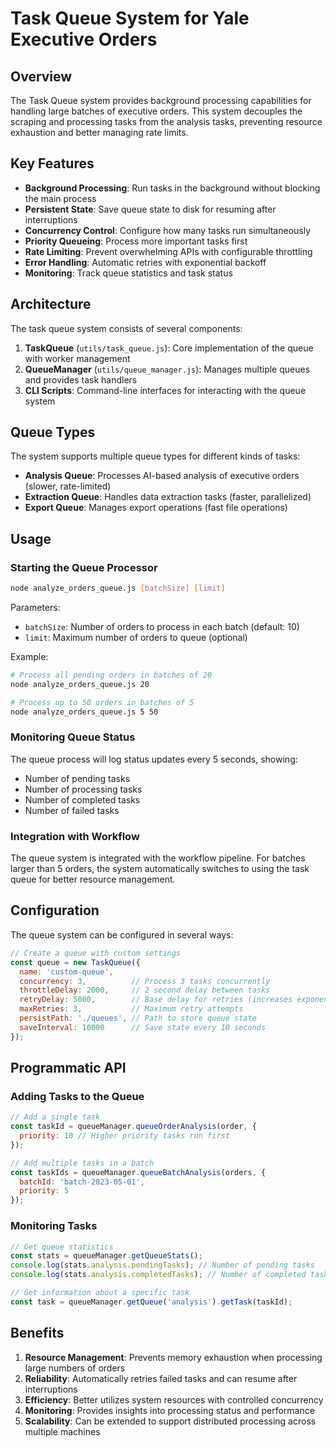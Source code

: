 # Task Queue System for Yale Executive Orders

## Overview

The Task Queue system provides background processing capabilities for handling large batches of executive orders. This system decouples the scraping and processing tasks from the analysis tasks, preventing resource exhaustion and better managing rate limits.

## Key Features

* **Background Processing**: Run tasks in the background without blocking the main process
* **Persistent State**: Save queue state to disk for resuming after interruptions
* **Concurrency Control**: Configure how many tasks run simultaneously
* **Priority Queueing**: Process more important tasks first
* **Rate Limiting**: Prevent overwhelming APIs with configurable throttling
* **Error Handling**: Automatic retries with exponential backoff
* **Monitoring**: Track queue statistics and task status

## Architecture

The task queue system consists of several components:

1. **TaskQueue** (`utils/task_queue.js`): Core implementation of the queue with worker management
2. **QueueManager** (`utils/queue_manager.js`): Manages multiple queues and provides task handlers
3. **CLI Scripts**: Command-line interfaces for interacting with the queue system

## Queue Types

The system supports multiple queue types for different kinds of tasks:

* **Analysis Queue**: Processes AI-based analysis of executive orders (slower, rate-limited)
* **Extraction Queue**: Handles data extraction tasks (faster, parallelized)
* **Export Queue**: Manages export operations (fast file operations)

## Usage

### Starting the Queue Processor

```bash
node analyze_orders_queue.js [batchSize] [limit]
```

Parameters:
- `batchSize`: Number of orders to process in each batch (default: 10)
- `limit`: Maximum number of orders to queue (optional)

Example:
```bash
# Process all pending orders in batches of 20
node analyze_orders_queue.js 20

# Process up to 50 orders in batches of 5
node analyze_orders_queue.js 5 50
```

### Monitoring Queue Status

The queue process will log status updates every 5 seconds, showing:
- Number of pending tasks
- Number of processing tasks
- Number of completed tasks
- Number of failed tasks

### Integration with Workflow

The queue system is integrated with the workflow pipeline. For batches larger than 5 orders, the system automatically switches to using the task queue for better resource management.

## Configuration

The queue system can be configured in several ways:

```javascript
// Create a queue with custom settings
const queue = new TaskQueue({
  name: 'custom-queue',
  concurrency: 3,          // Process 3 tasks concurrently
  throttleDelay: 2000,     // 2 second delay between tasks
  retryDelay: 5000,        // Base delay for retries (increases exponentially)
  maxRetries: 3,           // Maximum retry attempts
  persistPath: './queues', // Path to store queue state
  saveInterval: 10000      // Save state every 10 seconds
});
```

## Programmatic API

### Adding Tasks to the Queue

```javascript
// Add a single task
const taskId = queueManager.queueOrderAnalysis(order, {
  priority: 10 // Higher priority tasks run first
});

// Add multiple tasks in a batch
const taskIds = queueManager.queueBatchAnalysis(orders, {
  batchId: 'batch-2023-05-01',
  priority: 5
});
```

### Monitoring Tasks

```javascript
// Get queue statistics
const stats = queueManager.getQueueStats();
console.log(stats.analysis.pendingTasks); // Number of pending tasks
console.log(stats.analysis.completedTasks); // Number of completed tasks

// Get information about a specific task
const task = queueManager.getQueue('analysis').getTask(taskId);
```

## Benefits

1. **Resource Management**: Prevents memory exhaustion when processing large numbers of orders
2. **Reliability**: Automatically retries failed tasks and can resume after interruptions
3. **Efficiency**: Better utilizes system resources with controlled concurrency
4. **Monitoring**: Provides insights into processing status and performance
5. **Scalability**: Can be extended to support distributed processing across multiple machines